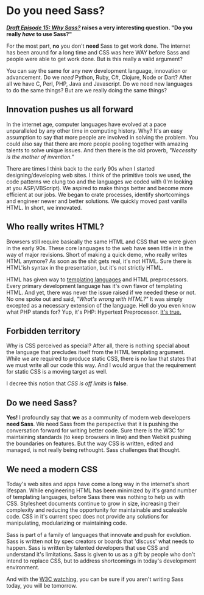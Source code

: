 # Do you need Sass?

__*[Draft Episode 15: Why Sass?](http://goo.gl/ecdav)* raises a very interesting question. "Do you really *have* to use Sass?"__

For the most part, __no__ you don't __need__ Sass to get work done. The internet has been around for a long time and CSS was here WAY before Sass and people were able to get work done. But is this really a valid argument?

You can say the same for any new development language, innovation or advancement. Do we *need* Python, Ruby, C#, Clojure, Node or Dart? After all we have C, Perl, PHP, Java and Javascript. Do we need new languages to do the same things? But are we really doing the same things?

Innovation pushes us all forward
---
In the internet age, computer languages have evolved at a pace unparalleled by any other time in computing history. Why? It's an easy assumption to say that more people are involved in solving the problem. You could also say that there are more people pooling together with amazing talents to solve unique issues. And then there is the old proverb, *"Necessity is the mother of invention."*

There are times I think back to the early 90s when I started designing/developing web sites. I think of the primitive tools we used, the code patterns we clung too and the languages we coded with (I'm looking at you ASP/VBScript). We aspired to make things better and become more efficient at our jobs. We began to crate processes, identify shortcomings and engineer newer and better solutions. We quickly moved past vanilla HTML. In short, we innovated.

Who really writes HTML?
---
Browsers still require basically the same HTML and CSS that we were given in the early 90s. These core languages to the web have seen little in in the way of major revisions. Short of making a quick demo, who really writes HTML anymore? As soon as the shit gets real, it's not HTML. Sure there is HTML'ish syntax in the presentation, but it's not strictly HTML.

HTML has given way to [templating languages](http://goo.gl/BymYX) and HTML preprocessors. Every primary development language has it's own flavor of templating HTML. And yet, there was never the issue raised if we needed these or not. No one spoke out and said, *"What's wrong with HTML?"* It was simply excepted as a necessary extension of the language. Hell do you even know what PHP stands for? Yup, it's PHP: Hypertext Preprocessor. [It's true.](http://en.wikipedia.org/wiki/PHP)

Forbidden territory
---
Why is CSS perceived as special? After all, there is nothing special about the language that precludes itself from the HTML templating argument. While we are required to produce static CSS, there is no law that states that we must write all our code this way. And I would argue that the requirement for static CSS is a moving target as well.

I decree this notion that *CSS is off limits* is __false__.

Do __we__ need Sass?
---
__Yes!__ I profoundly say that __we__ as a community of modern web developers __need Sass__. We need Sass from the perspective that it is pushing the conversation forward for writing better code. Sure there is the W3C for maintaining standards (to keep browsers in line) and then Webkit pushing the boundaries on features. But the way CSS is written, edited and managed, is not really being rethought. Sass challenges that thought.

We need a modern CSS
---
Today's web sites and apps have come a long way in the internet's short lifespan. While engineering HTML has been minimized by it's grand number of templating languages, before Sass there was nothing to help us with CSS. Stylesheet documents continue to grow in size, increasing their complexity and reducing the opportunity for maintainable and scaleable code. CSS in it's current spec does not provide any solutions for manipulating, modularizing or maintaining code.

Sass is part of a family of languages that innovate and push for evolution. Sass is written not by spec creators or boards that 'discuss' what needs to happen. Sass is written by talented developers that use CSS and understand it's limitations. Sass is given to us as a gift by people who don't intend to replace CSS, but to address shortcomings in today's development environment.

And with the [W3C watching](http://goo.gl/vMVX7), you can be sure if you aren't writing Sass today, you will be tomorrow.
